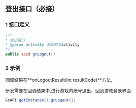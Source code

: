 ## 登出接口（必接）

### 1 接口定义

```java
/**
* 登出接口
* @param activity 游戏的主activity
*/
public void grLogout()
```

### 2 示例


回调结果在**onLogoutResult(int resultCode)**方法,

研发需要在回调结果中,进行游戏内账号退出，回到游戏登录界面

```java
GrAPI.getInstance().grLogout();
```
